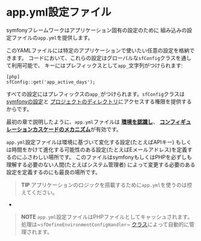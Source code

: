 app.yml設定ファイル
==================

symfonyフレームワークはアプリケーション固有の設定のために
組み込みの設定ファイルの`app.yml`を提供します。

このYAMLファイルには特定のアプリケーションで使いたい任意の設定を格納できます。
コードにおいて、これらの設定はグローバルな`sfConfig`クラスを通して利用可能で、
キーにはプレフィックスとして`app_`文字列がつけられます:

    [php]
    sfConfig::get('app_active_days');

すべての設定にはプレフィックスの`app_`がつけられます。`sfConfig`クラスは
[symfonyの設定](#chapter_03_sub_configuration_settings)と
[プロジェクトのディレクトリ](#chapter_03_sub_directorie)にアクセスする権限を提供するからです。

最初の章で説明したように、`app.yml`ファイルは
[**環境を認識し**](#chapter_03_environment_awareness)、
[**コンフィギュレーションカスケードのメカニズム**](#chapter_03_configuration_cascade)が有効です。

`app.yml`設定ファイルは環境に基づいて変化する設定(たとえばAPIキー)
もしくは時間をかけて進化する可能性のある設定(たとえばEメールアドレス)を定義するのにふさわしい場所です。
このファイルはsymfonyもしくはPHPを必ずしも理解する必要のない人間(たとえばシステム管理者)
によって変更する必要のある設定を定義するのにも最良の場所です。

>**TIP**
>アプリケーションのロジックを搭載するために`app.yml`を使うのは控えてください。

-

>**NOTE**
>`app.yml`設定ファイルはPHPファイルとしてキャッシュされます。
>処理は~`sfDefineEnvironmentConfigHandler`~
>[クラス](#chapter_14_config_handlers_yml)によって自動的に管理されます。
